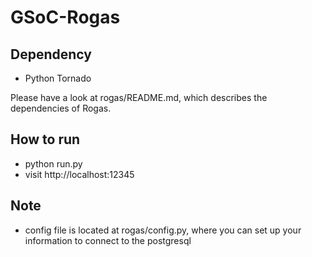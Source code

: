 # GSoC-Rogas

## Dependency
 + Python Tornado

Please have a look at rogas/README.md, which describes the dependencies of Rogas.

## How to run
 + python run.py
 + visit http://localhost:12345

## Note
 + config file is located at rogas/config.py, where you can set up your information to connect to the postgresql
